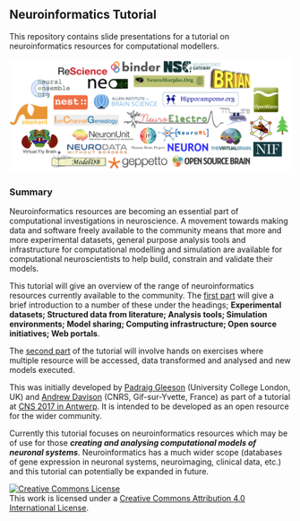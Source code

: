 ## Neuroinformatics Tutorial

This repository contains slide presentations for a tutorial on neuroinformatics resources for computational modellers. 

![logos](Exercises/images/Logos.png)


### Summary
 
Neuroinformatics resources are becoming an essential part of computational investigations in neuroscience. A movement towards making data and software freely available to the community means that more and more experimental datasets, general purpose analysis tools and infrastructure for computational modelling and simulation are available for computational neuroscientists to help build, constrain and validate their models. 
 
This tutorial will give an overview of the range of neuroinformatics resources currently available to the community. The [first part](https://github.com/NeuralEnsemble/NeuroinformaticsTutorial/tree/master/Part_1_Resources_for_computational_modellers) will give a brief introduction to a number of these under the headings; **Experimental datasets; Structured data from literature; Analysis tools; Simulation environments; Model sharing; Computing infrastructure; Open source initiatives; Web portals**. 

The [second part](https://github.com/NeuralEnsemble/NeuroinformaticsTutorial/tree/master/Exercises) of the tutorial will involve hands on exercises where multiple resource will be accessed, data transformed and analysed and new models executed. 

This was initially developed by [Padraig Gleeson](https://github.com/pgleeson) (University College London, UK) and [Andrew Davison](https://github.com/apdavison) (CNRS, Gif-sur-Yvette, France) as part of a tutorial at [CNS 2017 in Antwerp](http://www.cnsorg.org/cns-2017-tutorials). It is intended to be developed as an open resource for the wider community. 

Currently this tutorial focuses on neuroinformatics resources which may be of use for those _**creating and analysing computational models of neuronal systems**_. Neuroinformatics has a much wider scope (databases of gene expression in neuronal systems, neuroimaging, clinical data, etc.) and this tutorial can potentially be expanded in future.



<a rel="license" href="http://creativecommons.org/licenses/by/4.0/"><img alt="Creative Commons License" style="border-width:0" src="https://i.creativecommons.org/l/by/4.0/88x31.png" /></a><br />This work is licensed under a <a rel="license" href="http://creativecommons.org/licenses/by/4.0/">Creative Commons Attribution 4.0 International License</a>.
